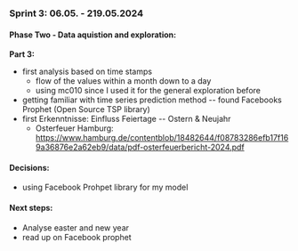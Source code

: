 ### Sprint 3: 06.05. - 219.05.2024

#### Phase Two - Data aquistion and exploration:
__Part 3:__
- first analysis based on time stamps
    - flow of the values within a month down to a day
    - using mc010 since I used it for the general exploration before
- getting familiar with time series prediction method -- found Facebooks Prophet (Open Source TSP library)
- first Erkenntnisse: Einfluss Feiertage -- Ostern & Neujahr
    - Osterfeuer Hamburg: https://www.hamburg.de/contentblob/18482644/f08783286efb17f169a36876e2a62eb9/data/pdf-osterfeuerbericht-2024.pdf

#### Decisions: 
- using Facebook Prohpet library for my model
  
#### Next steps:
- Analyse easter and new year
- read up on Facebook prophet